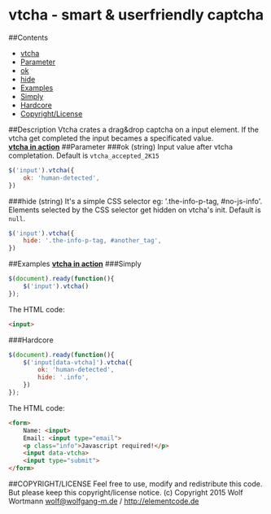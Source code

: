 # vtcha - smart & userfriendly captcha 
##Contents
- [vtcha](#description)
- [Parameter](#parameter)
 - [ok](#ok-string)
 - [hide](#hide-string)
- [Examples](#examples)
 - [Simply](#simply)
 - [Hardcore](#hardcore)
- [Copyright/License](#copyrightlicense)

##Description
Vtcha crates a drag&drop captcha on a input element. If the vtcha get completed the input becames a specificated value.
<br>**[vtcha in action](http://codepen.io/wolf-w/full/emVjQv)**
##Parameter
###ok (string)
Input value after vtcha completation.
Default is `vtcha_accepted_2K15`
```javascript
$('input').vtcha({
    ok: 'human-detected',
})
```
###hide (string)
It's a simple CSS selector eg: '.the-info-p-tag, #no-js-info'.
Elements selected by the CSS selector get hidden on vtcha's init.
Default is `null`.
```javascript
$('input').vtcha({
    hide: '.the-info-p-tag, #another_tag',
})
```
##Examples
**[vtcha in action](http://codepen.io/wolf-w/full/emVjQv)**
###Simply
```javascript
$(document).ready(function(){
    $('input').vtcha()
});
```
The HTML code:
```html
<input>
```
###Hardcore
```javascript
$(document).ready(function(){
    $('input[data-vtcha]').vtcha({
        ok: 'human-detected',
        hide: '.info',
    })
});
```
The HTML code:
```html
<form>
    Name: <input>
    Email: <input type="email">
    <p class="info">Javascript required!</p>
    <input data-vtcha>
    <input type="submit">
</form>
```

##COPYRIGHT/LICENSE
Feel free to use, modify and redistribute this code. But please keep this copyright/license notice. (c) Copyright 2015 Wolf Wortmann <wolf@wolfgang-m.de> / <http://elementcode.de>
